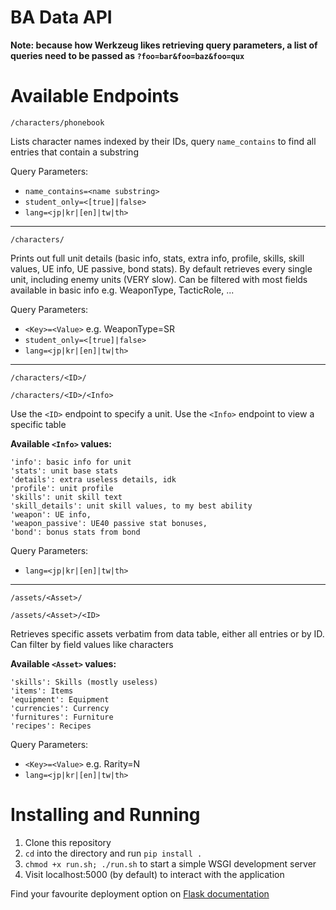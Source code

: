 # BA Data API

**Note: because how Werkzeug likes retrieving query parameters, a list of queries need to be passed as ``?foo=bar&foo=baz&foo=qux``**

# Available Endpoints
``/characters/phonebook``

Lists character names indexed by their IDs, query ``name_contains`` to find all entries that contain a substring

Query Parameters:
* ``name_contains=<name substring>``
* ``student_only=<[true]|false>``
* ``lang=<jp|kr|[en]|tw|th>``

---

``/characters/``

Prints out full unit details (basic info, stats, extra info, profile, skills, skill values, UE info, UE passive, bond stats). By default retrieves every single unit, including enemy units (VERY slow). Can be filtered with most fields available in basic info e.g. WeaponType, TacticRole, ...

Query Parameters:
* ``<Key>=<Value>``
  e.g. WeaponType=SR
* ``student_only=<[true]|false>``
* ``lang=<jp|kr|[en]|tw|th>``

---

``/characters/<ID>/``

``/characters/<ID>/<Info>``

Use the ``<ID>`` endpoint to specify a unit. Use the ``<Info>`` endpoint to view a specific table 

**Available ``<Info>`` values:**
```
'info': basic info for unit
'stats': unit base stats
'details': extra useless details, idk
'profile': unit profile
'skills': unit skill text
'skill_details': unit skill values, to my best ability
'weapon': UE info,
'weapon_passive': UE40 passive stat bonuses,
'bond': bonus stats from bond
```

Query Parameters:
* ``lang=<jp|kr|[en]|tw|th>``

---

``/assets/<Asset>/``

``/assets/<Asset>/<ID>``

Retrieves specific assets verbatim from data table, either all entries or by ID. Can filter by field values like characters

**Available ``<Asset>`` values:**
```
'skills': Skills (mostly useless)
'items': Items
'equipment': Equipment
'currencies': Currency
'furnitures': Furniture
'recipes': Recipes
```

Query Parameters:
* ``<Key>=<Value>``
  e.g. Rarity=N
* ``lang=<jp|kr|[en]|tw|th>``



# Installing and Running

1. Clone this repository
2. ``cd`` into the directory and run ``pip install .``
3. ``chmod +x run.sh; ./run.sh`` to start a simple WSGI development server
4. Visit localhost:5000 (by default) to interact with the application

Find your favourite deployment option on [Flask documentation](https://flask.palletsprojects.com/en/2.1.x/deploying/)

